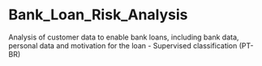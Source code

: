 # Bank_Loan_Risk_Analysis
Analysis of customer data to enable bank loans, including bank data, personal data and motivation for the loan - Supervised classification (PT-BR)
